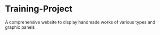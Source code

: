 # Training-Project
A comprehensive website to display handmade works of various types and graphic panels
